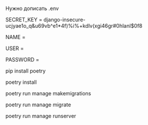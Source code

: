 Нужно дописать .env

SECRET_KEY = django-insecure-ucjyae1o_q&u69vb^e1*4f)%i%+kdlv(xgi46gr#0hlanl$0f8

NAME = 

USER = 

PASSWORD = 

pip install poetry

poetry install

poetry run manage makemigrations

poetry run manage migrate

poetry run manage runserver

